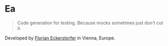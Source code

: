 Ea
==

> Code generation for testing. Because mocks sometimes just don't cut it.

Developed by [Florian Eckerstorfer](https://florian.ec) in Vienna, Europe.
